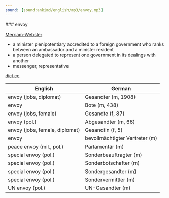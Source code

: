 ```yaml
---
sound: [sound:ankimd/english/mp3/envoy.mp3]
---
```


\### envoy

[Merriam-Webster](https://www.merriam-webster.com/dictionary/envoy)

- a minister plenipotentiary accredited to a foreign government who ranks between an ambassador and a minister resident
- a person delegated to represent one government in its dealings with another
- messenger, representative

[dict.cc](https://www.dict.cc/envoy)

| English        | German       |
| -------------- | ------------ |
| envoy (jobs, diplomat) | Gesandter (m, 1908) |
| envoy | Bote (m, 438) |
| envoy (jobs, female) | Gesandte (f, 87) |
| envoy (pol.) | Abgesandter (m, 66) |
| envoy (jobs, female, diplomat) | Gesandtin (f, 5) |
| envoy | bevollmächtigter Vertreter (m) |
| peace envoy (mil., pol.) | Parlamentär (m) |
| special envoy (pol.) | Sonderbeauftragter (m) |
| special envoy (pol.) | Sonderbotschafter (m) |
| special envoy (pol.) | Sondergesandter (m) |
| special envoy (pol.) | Sondervermittler (m) |
| UN envoy (pol.) | UN-Gesandter (m) |
